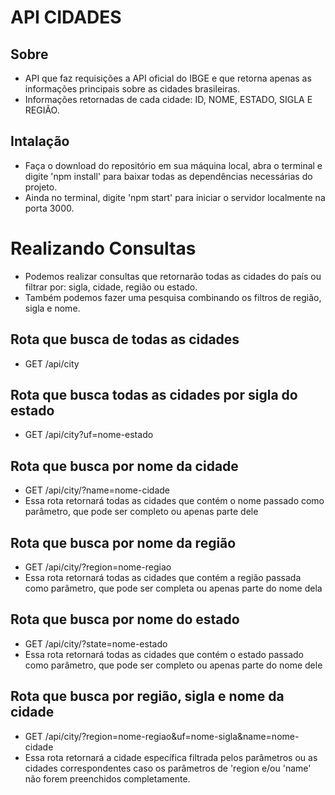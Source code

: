 # API CIDADES

## Sobre

-   API que faz requisições a API oficial do IBGE e que retorna apenas as informações principais sobre as cidades brasileiras.
-   Informações retornadas de cada cidade: ID, NOME, ESTADO, SIGLA E REGIÃO.

## Intalação

-   Faça o download do repositório em sua máquina local, abra o terminal e digite 'npm install' para baixar todas as dependências necessárias do projeto.
-   Ainda no terminal, digite 'npm start' para iniciar o servidor localmente na porta 3000.

# Realizando Consultas

-   Podemos realizar consultas que retornarão todas as cidades do país ou filtrar por: sigla, cidade, região ou estado.
-   Também podemos fazer uma pesquisa combinando os filtros de região, sigla e nome.

## Rota que busca de todas as cidades

-   GET /api/city

## Rota que busca todas as cidades por sigla do estado

-   GET /api/city?uf=nome-estado

## Rota que busca por nome da cidade

-   GET /api/city/?name=nome-cidade
-   Essa rota retornará todas as cidades que contém o nome passado como parâmetro, que pode ser completo ou apenas parte dele

## Rota que busca por nome da região

-   GET /api/city/?region=nome-regiao
-   Essa rota retornará todas as cidades que contém a região passada como parâmetro, que pode ser completa ou apenas parte do nome dela

## Rota que busca por nome do estado

-   GET /api/city/?state=nome-estado
-   Essa rota retornará todas as cidades que contém o estado passado como parâmetro, que pode ser completo ou apenas parte do nome dele

## Rota que busca por região, sigla e nome da cidade

-   GET /api/city/?region=nome-regiao&uf=nome-sigla&name=nome-cidade
-   Essa rota retornará a cidade específica filtrada pelos parâmetros ou as cidades correspondentes caso os parâmetros de 'region e/ou 'name' não forem preenchidos completamente.
